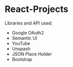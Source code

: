 # React-Projects

Libraries and API used:
* Google OAuth2
* Semantic UI
* YouTube
* Unspash
* JSON Place Holder
* Bootstrap

